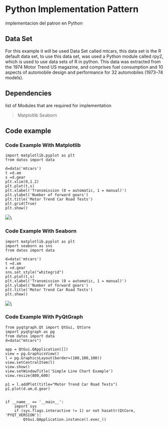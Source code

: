 # Python Implementation Pattern

implementacion del patron en Python

## Data Set

For this example it will be used Data Set called mtcars, this data set is the R default data set, to use this data set, was used a Python module called rpy2, which is used to use data sets of R in python. This data was extracted from the 1974 Motor Trend US magazine, and comprises fuel consumption and 10 aspects of automobile design and performance for 32 automobiles (1973–74 models).

## Dependencies 

list of Modules that are required for implementation
> Matplotlib
> Seaborn

## Code example 

### Code Example With Matplotlib


~~~~{.python}
import matplotlib.pyplot as plt
from datos import data

d=data('mtcars')
t =d.am
s =d.gear
plt.xlim(0,1.2)
plt.plot(t,s)
plt.xlabel('Transmission (0 = automatic, 1 = manual)')
plt.ylabel('Number of forward gears')
plt.title('Motor Trend Car Road Tests')
plt.grid(True)
plt.show()
~~~~~~~~~~~~~

![](figures/A21Simple_Line_Charts_figure1_1.png)\


### Code Example With Seaborn


~~~~{.python}
import matplotlib.pyplot as plt
import seaborn as sns
from datos import data

d=data('mtcars')
t =d.am
s =d.gear
sns.set_style("whitegrid")
plt.plot(t,s)
plt.xlabel('Transmission (0 = automatic, 1 = manual)')
plt.ylabel('Number of forward gears')
plt.title('Motor Trend Car Road Tests')
plt.show()
~~~~~~~~~~~~~

![](figures/A21Simple_Line_Charts_figure2_1.png)\


### Code Example With PyQtGraph 


~~~~{.python}
from pyqtgraph.Qt import QtGui, QtCore
import pyqtgraph as pg
from datos import data
d=data("mtcars")

app = QtGui.QApplication([])
view = pg.GraphicsView()
l = pg.GraphicsLayout(border=(100,100,100))
view.setCentralItem(l)
view.show()
view.setWindowTitle('Simple Line Chart Example')
view.resize(800,600)

p1 = l.addPlot(title="Motor Trend Car Road Tests")
p1.plot(d.am,d.gear)


if __name__ == '__main__':
    import sys
    if (sys.flags.interactive != 1) or not hasattr(QtCore,
'PYQT_VERSION'):
        QtGui.QApplication.instance().exec_()
~~~~~~~~~~~~~



